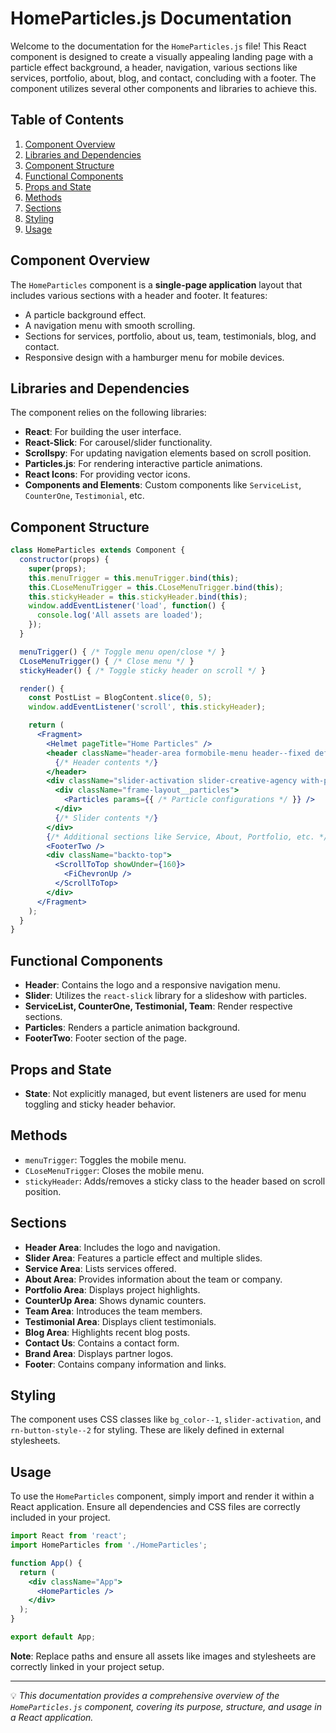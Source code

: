 # HomeParticles.js Documentation

Welcome to the documentation for the `HomeParticles.js` file! This React component is designed to create a visually appealing landing page with a particle effect background, a header, navigation, various sections like services, portfolio, about, blog, and contact, concluding with a footer. The component utilizes several other components and libraries to achieve this.

## Table of Contents
1. [Component Overview](#component-overview)
2. [Libraries and Dependencies](#libraries-and-dependencies)
3. [Component Structure](#component-structure)
4. [Functional Components](#functional-components)
5. [Props and State](#props-and-state)
6. [Methods](#methods)
7. [Sections](#sections)
8. [Styling](#styling)
9. [Usage](#usage)

## Component Overview
The `HomeParticles` component is a **single-page application** layout that includes various sections with a header and footer. It features:
- A particle background effect.
- A navigation menu with smooth scrolling.
- Sections for services, portfolio, about us, team, testimonials, blog, and contact.
- Responsive design with a hamburger menu for mobile devices.

## Libraries and Dependencies
The component relies on the following libraries:
- **React**: For building the user interface.
- **React-Slick**: For carousel/slider functionality.
- **Scrollspy**: For updating navigation elements based on scroll position.
- **Particles.js**: For rendering interactive particle animations.
- **React Icons**: For providing vector icons.
- **Components and Elements**: Custom components like `ServiceList`, `CounterOne`, `Testimonial`, etc.

## Component Structure
```jsx
class HomeParticles extends Component {
  constructor(props) {
    super(props);
    this.menuTrigger = this.menuTrigger.bind(this);
    this.CLoseMenuTrigger = this.CLoseMenuTrigger.bind(this);
    this.stickyHeader = this.stickyHeader.bind(this);
    window.addEventListener('load', function() {
      console.log('All assets are loaded');
    });
  }

  menuTrigger() { /* Toggle menu open/close */ }
  CLoseMenuTrigger() { /* Close menu */ }
  stickyHeader() { /* Toggle sticky header on scroll */ }

  render() {
    const PostList = BlogContent.slice(0, 5);
    window.addEventListener('scroll', this.stickyHeader);

    return (
      <Fragment>
        <Helmet pageTitle="Home Particles" />
        <header className="header-area formobile-menu header--fixed default-color">
          {/* Header contents */}
        </header>
        <div className="slider-activation slider-creative-agency with-particles" id="home">
          <div className="frame-layout__particles">
            <Particles params={{ /* Particle configurations */ }} />
          </div>
          {/* Slider contents */}
        </div>
        {/* Additional sections like Service, About, Portfolio, etc. */}
        <FooterTwo />
        <div className="backto-top">
          <ScrollToTop showUnder={160}>
            <FiChevronUp />
          </ScrollToTop>
        </div>
      </Fragment>
    );
  }
}
```

## Functional Components
- **Header**: Contains the logo and a responsive navigation menu.
- **Slider**: Utilizes the `react-slick` library for a slideshow with particles.
- **ServiceList, CounterOne, Testimonial, Team**: Render respective sections.
- **Particles**: Renders a particle animation background.
- **FooterTwo**: Footer section of the page.

## Props and State
- **State**: Not explicitly managed, but event listeners are used for menu toggling and sticky header behavior.

## Methods
- `menuTrigger`: Toggles the mobile menu.
- `CLoseMenuTrigger`: Closes the mobile menu.
- `stickyHeader`: Adds/removes a sticky class to the header based on scroll position.

## Sections
- **Header Area**: Includes the logo and navigation.
- **Slider Area**: Features a particle effect and multiple slides.
- **Service Area**: Lists services offered.
- **About Area**: Provides information about the team or company.
- **Portfolio Area**: Displays project highlights.
- **CounterUp Area**: Shows dynamic counters.
- **Team Area**: Introduces the team members.
- **Testimonial Area**: Displays client testimonials.
- **Blog Area**: Highlights recent blog posts.
- **Contact Us**: Contains a contact form.
- **Brand Area**: Displays partner logos.
- **Footer**: Contains company information and links.

## Styling
The component uses CSS classes like `bg_color--1`, `slider-activation`, and `rn-button-style--2` for styling. These are likely defined in external stylesheets.

## Usage
To use the `HomeParticles` component, simply import and render it within a React application. Ensure all dependencies and CSS files are correctly included in your project.

```jsx
import React from 'react';
import HomeParticles from './HomeParticles';

function App() {
  return (
    <div className="App">
      <HomeParticles />
    </div>
  );
}

export default App;
```

**Note**: Replace paths and ensure all assets like images and stylesheets are correctly linked in your project setup.

---

💡 *This documentation provides a comprehensive overview of the `HomeParticles.js` component, covering its purpose, structure, and usage in a React application.*